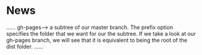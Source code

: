 # News
......
gh-pages--> a subtree of our master branch. 
The prefix option specifies the folder that we want for our the subtree. 
If we take a look at our gh-pages branch, we will see that it is equivalent to being the root of the dist folder.
......
